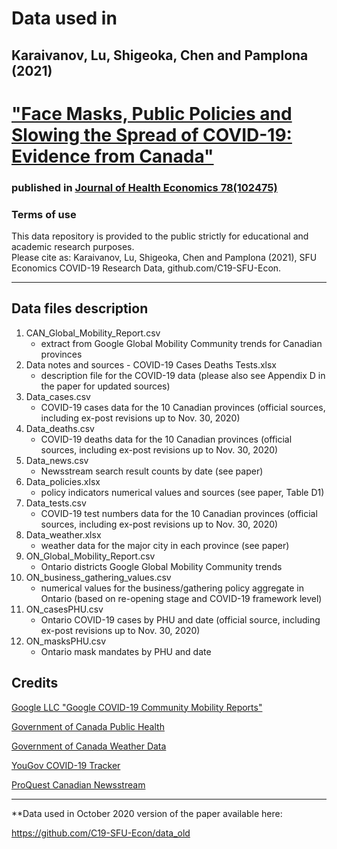 # Data used in 
## Karaivanov, Lu, Shigeoka, Chen and Pamplona (2021)  
# ["Face Masks, Public Policies and Slowing the Spread of COVID-19: Evidence from Canada"](https://www.medrxiv.org/content/10.1101/2020.09.24.20201178v3.full.pdf) 
### published in [Journal of Health Economics 78(102475)](https://doi.org/10.1016/j.jhealeco.2021.102475)
### Terms of use
This data repository is provided to the public strictly for educational and academic research purposes.  
Please cite as: Karaivanov, Lu, Shigeoka, Chen and Pamplona (2021), SFU Economics COVID-19 Research Data, github.com/C19-SFU-Econ.

----------------------------------------
## Data files description
1. CAN_Global_Mobility_Report.csv
    - extract from Google Global Mobility Community trends for Canadian provinces
2. Data notes and sources - COVID-19 Cases Deaths Tests.xlsx
    - description file for the COVID-19 data (please also see Appendix D in the paper for updated sources)
3. Data_cases.csv
    - COVID-19 cases data for the 10 Canadian provinces (official sources, including ex-post revisions up to Nov. 30, 2020)  
4. Data_deaths.csv                                               
    - COVID-19 deaths data for the 10 Canadian provinces (official sources, including ex-post revisions up to Nov. 30, 2020)  
5. Data_news.csv                                                 
    - Newsstream search result counts by date (see paper)  
6. Data_policies.xlsx                                            
    - policy indicators numerical values and sources (see paper, Table D1)  
7. Data_tests.csv                                                
    - COVID-19 test numbers data for the 10 Canadian provinces (official sources, including ex-post revisions up to Nov. 30, 2020)  
8. Data_weather.xlsx                                             
    - weather data for the major city in each province (see paper)  
9. ON_Global_Mobility_Report.csv                                 
    - Ontario districts Google Global Mobility Community trends    
10. ON_business_gathering_values.csv
    - numerical values for the business/gathering policy aggregate in Ontario (based on re-opening stage and COVID-19 framework level)
11. ON_casesPHU.csv                                               
    - Ontario COVID-19 cases by PHU and date (official source, including ex-post revisions up to Nov. 30, 2020)
12. ON_masksPHU.csv                                               
    - Ontario mask mandates by PHU and date  


Credits
--------
[Google LLC "Google COVID-19 Community Mobility Reports"](https://www.google.com/covid19/mobility/)

[Government of Canada Public Health](https://www.canada.ca/en/public-health/services/diseases/2019-novel-coronavirus-infection.html)

[Government of Canada Weather Data](https://climate.weather.gc.ca/historical_data/search_historic_data_e.html)

[YouGov COVID-19 Tracker](https://github.com/YouGov-Data/covid-19-tracker)

[ProQuest Canadian Newsstream](https://about.proquest.com/products-services/canadian_newsstand.html)

---------------------------------------------------------
**Data used in October 2020 version of the paper available here:

https://github.com/C19-SFU-Econ/data_old
